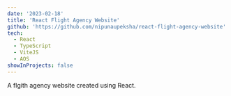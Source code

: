 ```yaml
---
date: '2023-02-18'
title: 'React Flight Agency Website'
github: 'https://github.com/nipunaupeksha/react-flight-agency-website'
tech:
  - React
  - TypeScript
  - ViteJS
  - AOS
showInProjects: false
---
```


A flgith agency website created using React.
